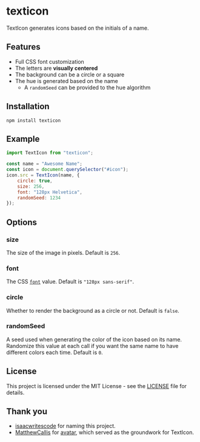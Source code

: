 # texticon

TextIcon generates icons based on the initials of a name. 


## Features

- Full CSS font customization
- The letters are **visually centered**
- The background can be a circle or a square
- The hue is generated based on the name
    - A `randomSeed` can be provided to the hue algorithm


## Installation

    npm install texticon


## Example

```javascript
import TextIcon from "texticon";

const name = "Awesome Name";
const icon = document.querySelector("#icon");
icon.src = TextIcon(name, {
    circle: true,
    size: 256,
    font: "128px Helvetica",
    randomSeed: 1234
});
```


## Options

### size

The size of the image in pixels. 
Default is `256`.

### font

The CSS [`font`](https://developer.mozilla.org/en-US/docs/Web/CSS/font) value. 
Default is `"128px sans-serif"`.

### circle

Whether to render the background as a circle or not. 
Default is `false`.

### randomSeed

A seed used when generating the color of the icon based on its name.
Randomize this value at each call if you want the same name to have different colors each time.
Default is `0`.


## License

This project is licensed under the MIT License - see the [LICENSE](LICENSE) file for details.


## Thank you

- [isaacwritescode](https://github.com/isaacwritescode/) for naming this project.
- [MatthewCallis](https://github.com/MatthewCallis/) for [avatar](https://github.com/MatthewCallis/avatar), which served as the groundwork for TextIcon.
